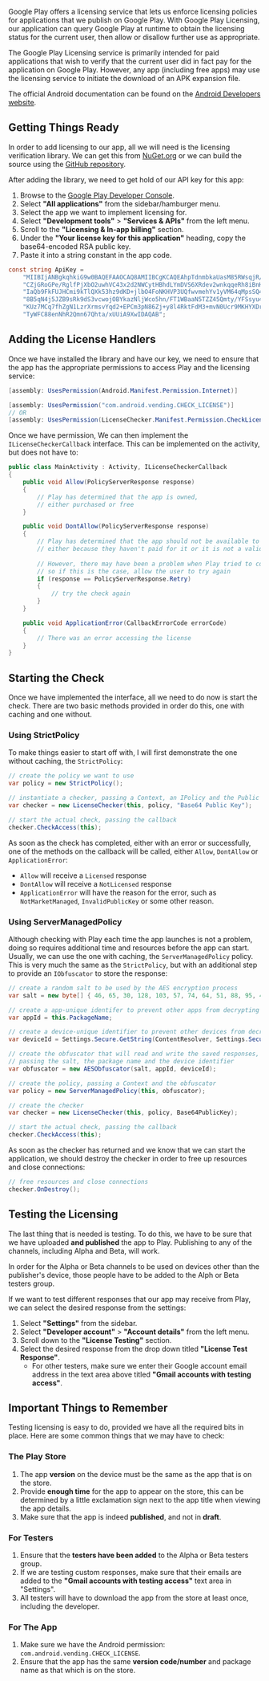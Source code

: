 Google Play offers a licensing service that lets us enforce licensing policies for applications
that we publish on Google Play. With Google Play Licensing, our application can query Google Play
at runtime to obtain the licensing status for the current user, then allow or disallow further
use as appropriate.

The Google Play Licensing service is primarily intended for paid applications that wish to verify
that the current user did in fact pay for the application on Google Play. However, any app
(including free apps) may use the licensing service to initiate the download of an APK expansion
file.

The official Android documentation can be found on the [Android Developers website][4].

## Getting Things Ready

In order to add licensing to our app, all we will need is the licensing verification library. We
can get this from [NuGet.org][1] or we can build the source using the [GitHub repository][2].

After adding the library, we need to get hold of our API key for this app:

  1. Browse to the [Google Play Developer Console][3].
  2. Select **"All applications"** from the sidebar/hamburger menu.
  2. Select the app we want to implement licensing for.
  3. Select **"Development tools"** > **"Services & APIs"** from the left menu.
  4. Scroll to the **"Licensing & In-app billing"** section.
  5. Under the **"Your license key for this application"** heading, copy the base64-encoded 
     RSA public key.
  6. Paste it into a string constant in the app code.

```csharp
const string ApiKey =
    "MIIBIjANBgkqhkiG9w0BAQEFAAOCAQ8AMIIBCgKCAQEAhpTdnmbkaUasM85RWsqjR/p2dxz" +
    "CZjGRoGPe/RglfPjXbO2uwhVC43x2d2NWCytHBhdLYmDVS6XRdev2wnkqqeRh8iBnHZKvcT" +
    "IaQb9FkFUJHCmi9kTlQXk53hz9dKD+jlbO4FoNKHVP3UQfwvmehYv1yVM64qMpsSQ4UcjiE" +
    "8B5qN4j5JZB9sRk9dS3vcwojOBYkazNljWco5hn/FT1WBaaN5TZZ45Qmty/YFSsyu4pUvU5" +
    "KUz7MCq7fhZgN1LzrXrmsvYqd2+EPCm3pN86Zj+y8l4RktFdM3+mvN0Ucr9MKHYXDr2yhtM" +
    "TyWFC88enNhR2Qmn67Qhta/xUUiA9XwIDAQAB";
```

## Adding the License Handlers

Once we have installed the library and have our key, we need to ensure that the app has the
appropriate permissions to access Play and the licensing service:

```csharp
[assembly: UsesPermission(Android.Manifest.Permission.Internet)]

[assembly: UsesPermission("com.android.vending.CHECK_LICENSE")]
// OR
[assembly: UsesPermission(LicenseChecker.Manifest.Permission.CheckLicense)]
```

Once we have permission, We can then implement the `ILicenseCheckerCallback` interface. This
can be implemented on the activity, but does not have to:

```csharp
public class MainActivity : Activity, ILicenseCheckerCallback
{
    public void Allow(PolicyServerResponse response)
    {
        // Play has determined that the app is owned,
        // either purchased or free
    }

    public void DontAllow(PolicyServerResponse response)
    {
        // Play has determined that the app should not be available to the user,
        // either because they haven't paid for it or it is not a valid app
        
        // However, there may have been a problem when Play tried to connect,
        // so if this is the case, allow the user to try again
        if (response == PolicyServerResponse.Retry)
        {
            // try the check again
        }
    }

    public void ApplicationError(CallbackErrorCode errorCode)
    {
        // There was an error accessing the license
    }
}
```

## Starting the Check

Once we have implemented the interface, all we need to do now is start the check. There are
two basic methods provided in order do this, one with caching and one without.

### Using StrictPolicy

To make things easier to start off with, I will first demonstrate the one without caching,
the `StrictPolicy`:

```csharp
// create the policy we want to use
var policy = new StrictPolicy();

// instantiate a checker, passing a Context, an IPolicy and the Public Key
var checker = new LicenseChecker(this, policy, "Base64 Public Key");

// start the actual check, passing the callback
checker.CheckAccess(this);
```

As soon as the check has completed, either with an error or successfully, one of the methods
on the callback will be called, either `Allow`, `DontAllow` or `ApplicationError`:

 - `Allow` will receive a `Licensed` response  
 - `DontAllow` will receive a `NotLicensed` response  
 - `ApplicationError` will have the reason for the error, such as
   `NotMarketManaged`, `InvalidPublicKey` or some other reason.

### Using ServerManagedPolicy

Although checking with Play each time the app launches is not a problem, doing so requires
additional time and resources before the app can start. Usually, we can use the one with caching,
the `ServerManagedPolicy` policy. This is very much the same as the `StrictPolicy`, but with an
additional step to provide an `IObfuscator` to store the response:

```csharp
// create a random salt to be used by the AES encryption process
var salt = new byte[] { 46, 65, 30, 128, 103, 57, 74, 64, 51, 88, 95, 45, 77, 117, 36 };

// create a app-unique identifer to prevent other apps from decrypting the responses
var appId = this.PackageName;

// create a device-unique identifier to prevent other devices from decrypting the responses
var deviceId = Settings.Secure.GetString(ContentResolver, Settings.Secure.AndroidId);
```

```csharp
// create the obfuscator that will read and write the saved responses, 
// passing the salt, the package name and the device identifier
var obfuscator = new AESObfuscator(salt, appId, deviceId);

// create the policy, passing a Context and the obfuscator
var policy = new ServerManagedPolicy(this, obfuscator);

// create the checker
var checker = new LicenseChecker(this, policy, Base64PublicKey);

// start the actual check, passing the callback
checker.CheckAccess(this); 
```

As soon as the checker has returned and we know that we can start the application, we should
destroy the checker in order to free up resources and close connections:

```csharp
// free resources and close connections
checker.OnDestroy();
```

## Testing the Licensing

The last thing that is needed is testing. To do this, we have to be sure that we have uploaded
**and published** the app to Play. Publishing to any of the channels, including Alpha and Beta,
will work. 

In order for the Alpha or Beta channels to be used on devices other than the publisher's device,
those people have to be added to the Alph or Beta testers group.

If we want to test different responses that our app may receive from Play, we can select the
desired response from the settings:

  1. Select **"Settings"** from the sidebar.
  2. Select **"Developer account"** > **"Account details"** from the left menu.
  3. Scroll down to the **"License Testing"** section.
  4. Select the desired response from the drop down titled **"License Test Response"**.
      * For other testers, make sure we enter their Google account email address in the text
        area above titled **"Gmail accounts with testing access"**.

## Important Things to Remember

Testing licensing is easy to do, provided we have all the required bits in place. Here are
some common things that we may have to check:

### The Play Store

  1. The app **version** on the device must be the same as the app that is on the store.
  2. Provide **enough time** for the app to appear on the store, this can be determined by a
     little exclamation sign next to the app title when viewing the app details.
  3. Make sure that the app is indeed **published**, and not in **draft**.

### For Testers

  1. Ensure that the **testers have been added** to the Alpha or Beta testers group.
  2. If we are testing custom responses, make sure that their emails are added to the
     **"Gmail accounts with testing access"** text area in "Settings".
  3. All testers will have to download the app from the store at least once, including
     the developer.

### For The App

  1. Make sure we have the Android permission: `com.android.vending.CHECK_LICENSE`.
  2. Ensure that the app has the same **version code/number** and package name as that which is
     on the store.


[1]: https://www.nuget.org/packages/Xamarin.Google.Android.Vending.Licensing
[2]: https://github.com/xamarin/XamarinComponents/tree/master/Android/GoogleAndroidVending
[3]: https://play.google.com/apps/publish
[4]: https://developer.android.com/google/play/licensing

